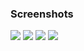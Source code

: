 ### Screenshots

![](https://sophiewang-images.s3.us-east-1.amazonaws.com/Portfolio/Screenshot+2025-02-12+at+8.55.23%E2%80%AFPM.png)
![](https://sophiewang-images.s3.us-east-1.amazonaws.com/Portfolio/Screenshot+2025-02-12+at+8.55.26%E2%80%AFPM.png)
![](https://sophiewang-images.s3.us-east-1.amazonaws.com/Portfolio/Screenshot+2025-02-12+at+8.55.30%E2%80%AFPM.png)
![](https://sophiewang-images.s3.us-east-1.amazonaws.com/Portfolio/Screenshot+2025-02-12+at+8.47.15%E2%80%AFPM.png)
